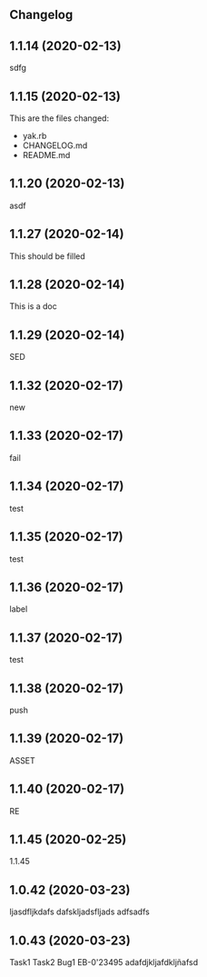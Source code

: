 ## Changelog

## 1.1.14 (2020-02-13)
sdfg

## 1.1.15 (2020-02-13)
This are the files changed:
* yak.rb
* CHANGELOG.md
* README.md

## 1.1.20 (2020-02-13)
asdf

## 1.1.27 (2020-02-14)
This should be filled

## 1.1.28 (2020-02-14)
This is a doc

## 1.1.29 (2020-02-14)
SED

## 1.1.32 (2020-02-17)
new

## 1.1.33 (2020-02-17)
fail

## 1.1.34 (2020-02-17)
test

## 1.1.35 (2020-02-17)
test

## 1.1.36 (2020-02-17)
label

## 1.1.37 (2020-02-17)
test

## 1.1.38 (2020-02-17)
push

## 1.1.39 (2020-02-17)
ASSET

## 1.1.40 (2020-02-17)
RE

## 1.1.45 (2020-02-25)
1.1.45

## 1.0.42 (2020-03-23)
ljasdfljkdafs
dafskljadsfljads
adfsadfs

## 1.0.43 (2020-03-23)
Task1
Task2
Bug1
EB-0'23495 adafdjkljafdkljñafsd
